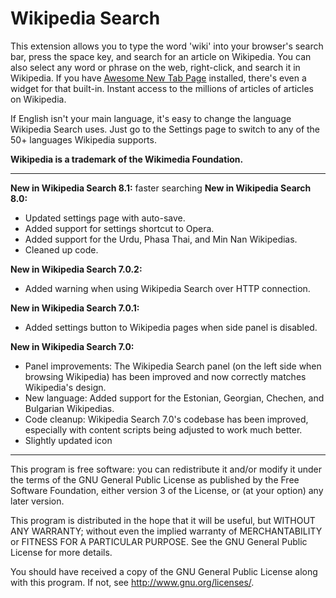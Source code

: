 Wikipedia Search
================
This extension allows you to type the word 'wiki' into your browser's search bar, press the space key, and search for an article on Wikipedia. You can also select any word or phrase on the web, right-click, and search it in Wikipedia. If you have [Awesome New Tab Page](https://antp.co) installed, there's even a widget for that built-in. Instant access to the millions of articles of articles on Wikipedia.

If English isn't your main language, it's easy to change the language Wikipedia Search uses. Just go to the Settings page to switch to any of the 50+ languages Wikipedia supports.

__Wikipedia is a trademark of the Wikimedia Foundation.__

---------------------------------------------------------
__New in Wikipedia Search 8.1:__
faster searching
__New in Wikipedia Search 8.0:__
* Updated settings page with auto-save.
* Added support for settings shortcut to Opera.
* Added support for the Urdu, Phasa Thai, and Min Nan Wikipedias.
* Cleaned up code.

__New in Wikipedia Search 7.0.2:__
* Added warning when using Wikipedia Search over HTTP connection.

__New in Wikipedia Search 7.0.1:__
* Added settings button to Wikipedia pages when side panel is disabled.

__New in Wikipedia Search 7.0:__
* Panel improvements: The Wikipedia Search panel (on the left side when browsing Wikipedia) has been improved and now correctly matches Wikipedia's design.
* New language: Added support for the Estonian, Georgian, Chechen, and Bulgarian Wikipedias.
* Code cleanup: Wikipedia Search 7.0's codebase has been improved, especially with content scripts being adjusted to work much better.
* Slightly updated icon

---------------------------------------------------------

This program is free software: you can redistribute it and/or modify
it under the terms of the GNU General Public License as published by
the Free Software Foundation, either version 3 of the License, or
(at your option) any later version.

This program is distributed in the hope that it will be useful,
but WITHOUT ANY WARRANTY; without even the implied warranty of
MERCHANTABILITY or FITNESS FOR A PARTICULAR PURPOSE.  See the
GNU General Public License for more details.

You should have received a copy of the GNU General Public License
along with this program.  If not, see <http://www.gnu.org/licenses/>.
